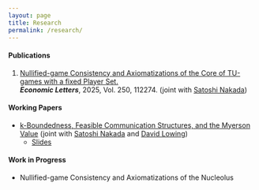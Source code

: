 ```yaml
---
layout: page
title: Research
permalink: /research/
---
```


#### Publications


 <ol reversed>


  <li>
  <a href="https://www.sciencedirect.com/science/article/abs/pii/S0165176525001119">Nullified-game Consistency and Axiomatizations of the Core of TU-games with a fixed Player Set.</a>
  <br>
  <strong><em>Economic Letters</em></strong>, 2025, Vol. 250, 112274. (joint with <a href="https://sites.google.com/site/snakada0911/home">Satoshi Nakada</a>)
  </li>

</ol>


#### Working Papers

 - [k-Boundedness, Feasible Communication Structures, and the Myerson Value](https://papers.ssrn.com/sol3/papers.cfm?abstract_id=5290078) (joint with <a href="https://sites.google.com/site/snakada0911/home">Satoshi Nakada</a> and <a href="https://sites.google.com/view/davidlowing/home">David Lowing</a>)
    - [Slides](https://drive.google.com/file/d/1n-XWT2QOVM9zy_32VBK5KQIJjss4Mj77/view?usp=drive_link)



#### Work in Progress
 - Nullified-game Consistency and Axiomatizations of the Nucleolus

